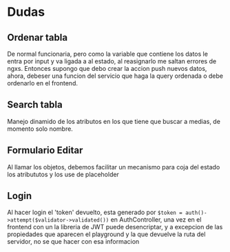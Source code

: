 # Dudas

## Ordenar tabla

De normal funcionaria, pero como la variable que contiene los datos le entra por input y va ligada a al estado, al reasignarlo me saltan errores de ngxs. Entonces supongo que debo crear la accion push nuevos datos, ahora, debeser una funcion del servicio que haga la query ordenada o debe ordenarlo en el frontend.

## Search tabla

Manejo dinamido de los atributos en los que tiene que buscar a medias, de momento solo nombre.

## Formulario Editar

Al llamar los objetos, debemos facilitar un mecanismo para coja del estado los atribututos y los use de placeholder

## Login

Al hacer login el 'token' devuelto, esta generado por `$token = auth()->attempt($validator->validated())` en AuthController, una vez en el frontend con un la libreria de JWT puede desencriptar, y a excepcion de las propiedades que aparecen el playground y la que devuelve la ruta del servidor, no se que hacer con esa informacion
